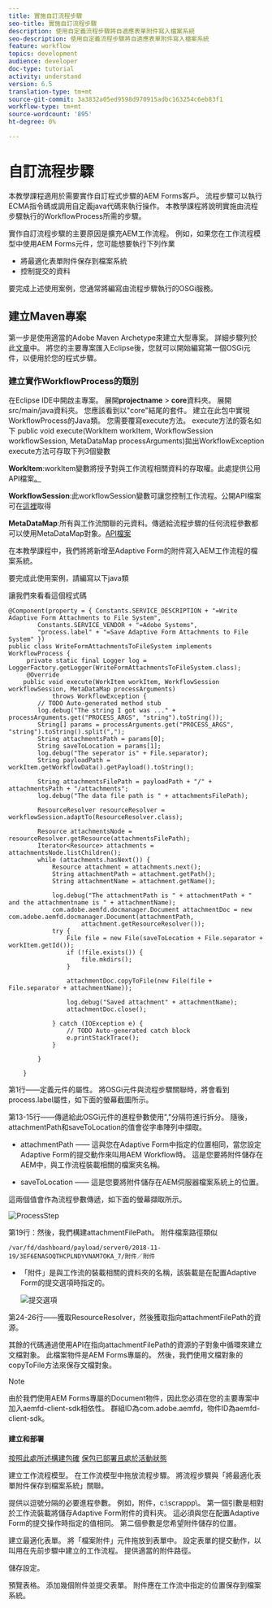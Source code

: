 ```yaml
---
title: 實施自訂流程步驟
seo-title: 實施自訂流程步驟
description: 使用自定義流程步驟將自適應表單附件寫入檔案系統
seo-description: 使用自定義流程步驟將自適應表單附件寫入檔案系統
feature: workflow
topics: development
audience: developer
doc-type: tutorial
activity: understand
version: 6.5
translation-type: tm+mt
source-git-commit: 3a3832a05ed9598d970915adbc163254c6eb83f1
workflow-type: tm+mt
source-wordcount: '895'
ht-degree: 0%

---
```



# 自訂流程步驟

本教學課程適用於需要實作自訂程式步驟的AEM Forms客戶。 流程步驟可以執行ECMA指令碼或調用自定義java代碼來執行操作。 本教學課程將說明實施由流程步驟執行的WorkflowProcess所需的步驟。

實作自訂流程步驟的主要原因是擴充AEM工作流程。 例如，如果您在工作流程模型中使用AEM Forms元件，您可能想要執行下列作業

* 將最適化表單附件保存到檔案系統
* 控制提交的資料

要完成上述使用案例，您通常將編寫由流程步驟執行的OSGi服務。

## 建立Maven專案

第一步是使用適當的Adobe Maven Archetype來建立大型專案。 詳細步驟列於此[文章](https://helpx.adobe.com/experience-manager/using/maven_arch13.html)中。 將您的主要專案匯入Eclipse後，您就可以開始編寫第一個OSGi元件，以便用於您的程式步驟。


### 建立實作WorkflowProcess的類別

在Eclipse IDE中開啟主專案。 展開&#x200B;**projectname** > **core**資料夾。 展開src/main/java資料夾。 您應該看到以&quot;core&quot;結尾的套件。 建立在此包中實現WorkflowProcess的Java類。 您需要覆寫execute方法。 execute方法的簽名如下
public void execute(WorkItem workItem, WorkflowSession workflowSession, MetaDataMap processArguments)拋出WorkflowException
execute方法可存取下列3個變數

**WorkItem**:workItem變數將授予對與工作流程相關資料的存取權。此處提供公用API檔案[。](https://helpx.adobe.com/experience-manager/6-3/sites/developing/using/reference-materials/diff-previous/changes/com.adobe.granite.workflow.WorkflowSession.html)

**WorkflowSession**:此workflowSession變數可讓您控制工作流程。公開API檔案可在[這裡](https://helpx.adobe.com/experience-manager/6-3/sites/developing/using/reference-materials/diff-previous/changes/com.adobe.granite.workflow.WorkflowSession.html)取得

**MetaDataMap**:所有與工作流關聯的元資料。傳遞給流程步驟的任何流程參數都可以使用MetaDataMap對象。[API檔案](https://helpx.adobe.com/experience-manager/6-5/sites/developing/using/reference-materials/javadoc/com/adobe/granite/workflow/metadata/MetaDataMap.html)

在本教學課程中，我們將將新增至Adaptive Form的附件寫入AEM工作流程的檔案系統。

要完成此使用案例，請編寫以下java類

讓我們來看看這個程式碼

```
@Component(property = { Constants.SERVICE_DESCRIPTION + "=Write Adaptive Form Attachments to File System",
        Constants.SERVICE_VENDOR + "=Adobe Systems",
        "process.label" + "=Save Adaptive Form Attachments to File System" })
public class WriteFormAttachmentsToFileSystem implements WorkflowProcess {
     private static final Logger log = LoggerFactory.getLogger(WriteFormAttachmentsToFileSystem.class);
     @Override
    public void execute(WorkItem workItem, WorkflowSession workflowSession, MetaDataMap processArguments)
            throws WorkflowException {
        // TODO Auto-generated method stub
        log.debug("The string I got was ..." + processArguments.get("PROCESS_ARGS", "string").toString());
        String[] params = processArguments.get("PROCESS_ARGS", "string").toString().split(",");
        String attachmentsPath = params[0];
        String saveToLocation = params[1];
        log.debug("The seperator is" + File.separator);
        String payloadPath = workItem.getWorkflowData().getPayload().toString();
 
        String attachmentsFilePath = payloadPath + "/" + attachmentsPath + "/attachments";
        log.debug("The data file path is " + attachmentsFilePath);
 
        ResourceResolver resourceResolver = workflowSession.adaptTo(ResourceResolver.class);
 
        Resource attachmentsNode = resourceResolver.getResource(attachmentsFilePath);
        Iterator<Resource> attachments = attachmentsNode.listChildren();
        while (attachments.hasNext()) {
            Resource attachment = attachments.next();
            String attachmentPath = attachment.getPath();
            String attachmentName = attachment.getName();
 
            log.debug("The attachmentPath is " + attachmentPath + " and the attachmentname is " + attachmentName);
            com.adobe.aemfd.docmanager.Document attachmentDoc = new com.adobe.aemfd.docmanager.Document(attachmentPath,
                    attachment.getResourceResolver());
            try {
                File file = new File(saveToLocation + File.separator + workItem.getId());
                if (!file.exists()) {
                    file.mkdirs();
                }
 
                attachmentDoc.copyToFile(new File(file + File.separator + attachmentName));
 
                log.debug("Saved attachment" + attachmentName);
                attachmentDoc.close();
 
            } catch (IOException e) {
                // TODO Auto-generated catch block
                e.printStackTrace();
            }
 
        }
 
    }
```

第1行——定義元件的屬性。 將OSGi元件與流程步驟關聯時，將會看到process.label屬性，如下面的螢幕截圖所示。

第13-15行——傳遞給此OSGi元件的進程參數使用&quot;,&quot;分隔符進行拆分。 隨後，attachmentPath和saveToLocation的值會從字串陣列中擷取。

* attachmentPath —— 這與您在Adaptive Form中指定的位置相同，當您設定Adaptive Form的提交動作來叫用AEM Workflow時。 這是您要將附件儲存在AEM中，與工作流程裝載相關的檔案夾名稱。

* saveToLocation —— 這是您要將附件儲存在AEM伺服器檔案系統上的位置。

這兩個值會作為流程參數傳遞，如下面的螢幕擷取所示。

![ProcessStep](assets/implement-process-step.gif)


第19行：然後，我們構建attachmentFilePath。 附件檔案路徑類似

    /var/fd/dashboard/payload/server0/2018-11-19/3EF6ENASOQTHCPLNDYVNAM7OKA_7/附件／附件

* 「附件」是與工作流的裝載相關的資料夾的名稱，該裝載是在配置Adaptive Form的提交選項時指定的。

   ![提交選項](assets/af-submit-options.gif)

第24-26行——獲取ResourceResolver，然後獲取指向attachmentFilePath的資源。

其餘的代碼通過使用API在指向attachmentFilePath的資源的子對象中循環來建立文檔對象。 此檔案物件是AEM Forms專屬的。 然後，我們使用文檔對象的copyToFile方法來保存文檔對象。

>[!NOTE]
>
>由於我們使用AEM Forms專屬的Document物件，因此您必須在您的主要專案中加入aemfd-client-sdk相依性。 群組ID為com.adobe.aemfd，物件ID為aemfd-client-sdk。

#### 建立和部署

[按照此處所述構建包確](https://helpx.adobe.com/experience-manager/using/maven_arch13.html#BuildtheOSGibundleusingMaven)
[保包已部署且處於活動狀態](http://localhost:4502/system/console/bundles)

建立工作流程模型。 在工作流模型中拖放流程步驟。 將流程步驟與「將最適化表單附件保存到檔案系統」關聯。

提供以逗號分隔的必要進程參數。 例如，附件，c:\\scrappp\\。 第一個引數是相對於工作流裝載將儲存Adaptive Form附件的資料夾。 這必須與您在配置Adaptive Form的提交操作時指定的值相同。 第二個參數是您希望附件儲存的位置。

建立最適化表單。 將「檔案附件」元件拖放到表單中。 設定表單的提交動作，以叫用在先前步驟中建立的工作流程。 提供適當的附件路徑。

儲存設定。

預覽表格。 添加幾個附件並提交表單。 附件應在工作流中指定的位置保存到檔案系統。


